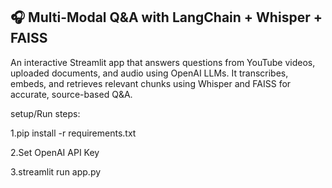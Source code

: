 
## 🎧 Multi-Modal Q&A with LangChain + Whisper + FAISS

An interactive Streamlit app that answers questions from YouTube videos, uploaded documents, and audio using OpenAI LLMs. It transcribes, embeds, and retrieves relevant chunks using Whisper and FAISS for accurate, source-based Q&A.

setup/Run steps:

1.pip install -r requirements.txt

2.Set OpenAI API Key

3.streamlit run app.py
